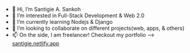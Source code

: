- 👋 Hi, I’m Santigie A. Sankoh
- 👀 I’m interested in Full-Stack Development & Web 2.0
- 🌱 I’m currently learning Nodejs & Django 
- 💞️ I’m looking to collaborate on different projects(web, apps, & others)
- 📫 On the side, I am freelancer! Checkout my portfolio --> [santigie.netlify.app](https://santigie.netlify.app/)


